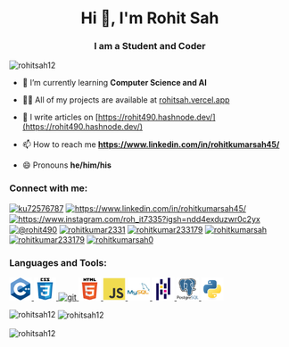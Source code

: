 <h1 align="center">Hi 👋, I'm Rohit Sah</h1>
<h3 align="center">I am a Student and Coder</h3>

<p align="left"> <img src="https://komarev.com/ghpvc/?username=rohitsah12&label=Profile%20views&color=0e75b6&style=flat" alt="rohitsah12" /> </p>


- 🌱 I’m currently learning **Computer Science and AI**

- 👨‍💻 All of my projects are available at [rohitsah.vercel.app](rohitsah.vercel.app)

- 📝 I write articles on [https://rohit490.hashnode.dev/](https://rohit490.hashnode.dev/)

- 📫 How to reach me **https://www.linkedin.com/in/rohitkumarsah45/**

- 😄 Pronouns **he/him/his**

<h3 align="left">Connect with me:</h3>
<p align="left">
<a href="https://twitter.com/ku72576787" target="blank"><img align="center" src="https://raw.githubusercontent.com/rahuldkjain/github-profile-readme-generator/master/src/images/icons/Social/twitter.svg" alt="ku72576787" height="30" width="40" /></a>
<a href="https://linkedin.com/in/https://www.linkedin.com/in/rohitkumarsah45/" target="blank"><img align="center" src="https://raw.githubusercontent.com/rahuldkjain/github-profile-readme-generator/master/src/images/icons/Social/linked-in-alt.svg" alt="https://www.linkedin.com/in/rohitkumarsah45/" height="30" width="40" /></a>
<a href="https://instagram.com/https://www.instagram.com/roh_it7335?igsh=ndd4exduzwr0c2yx" target="blank"><img align="center" src="https://raw.githubusercontent.com/rahuldkjain/github-profile-readme-generator/master/src/images/icons/Social/instagram.svg" alt="https://www.instagram.com/roh_it7335?igsh=ndd4exduzwr0c2yx" height="30" width="40" /></a>
<a href="https://hashnode.com/@rohit490" target="blank"><img align="center" src="https://raw.githubusercontent.com/rahuldkjain/github-profile-readme-generator/master/src/images/icons/Social/hashnode.svg" alt="@rohit490" height="30" width="40" /></a>
<a href="https://www.codechef.com/users/rohitkumar2331" target="blank"><img align="center" src="https://cdn.jsdelivr.net/npm/simple-icons@3.1.0/icons/codechef.svg" alt="rohitkumar2331" height="30" width="40" /></a>
<a href="https://www.hackerrank.com/rohitkumar233179" target="blank"><img align="center" src="https://raw.githubusercontent.com/rahuldkjain/github-profile-readme-generator/master/src/images/icons/Social/hackerrank.svg" alt="rohitkumar233179" height="30" width="40" /></a>
<a href="https://codeforces.com/profile/rohitkumarsah" target="blank"><img align="center" src="https://raw.githubusercontent.com/rahuldkjain/github-profile-readme-generator/master/src/images/icons/Social/codeforces.svg" alt="rohitkumarsah" height="30" width="40" /></a>
<a href="https://www.leetcode.com/rohitkumar233179" target="blank"><img align="center" src="https://raw.githubusercontent.com/rahuldkjain/github-profile-readme-generator/master/src/images/icons/Social/leet-code.svg" alt="rohitkumar233179" height="30" width="40" /></a>
<a href="https://discord.gg/rohitkumarsah0" target="blank"><img align="center" src="https://raw.githubusercontent.com/rahuldkjain/github-profile-readme-generator/master/src/images/icons/Social/discord.svg" alt="rohitkumarsah0" height="30" width="40" /></a>
</p>

<h3 align="left">Languages and Tools:</h3>
<p align="left"> <a href="https://www.w3schools.com/cpp/" target="_blank" rel="noreferrer"> <img src="https://raw.githubusercontent.com/devicons/devicon/master/icons/cplusplus/cplusplus-original.svg" alt="cplusplus" width="40" height="40"/> </a> <a href="https://www.w3schools.com/css/" target="_blank" rel="noreferrer"> <img src="https://raw.githubusercontent.com/devicons/devicon/master/icons/css3/css3-original-wordmark.svg" alt="css3" width="40" height="40"/> </a> <a href="https://git-scm.com/" target="_blank" rel="noreferrer"> <img src="https://www.vectorlogo.zone/logos/git-scm/git-scm-icon.svg" alt="git" width="40" height="40"/> </a> <a href="https://www.w3.org/html/" target="_blank" rel="noreferrer"> <img src="https://raw.githubusercontent.com/devicons/devicon/master/icons/html5/html5-original-wordmark.svg" alt="html5" width="40" height="40"/> </a> <a href="https://developer.mozilla.org/en-US/docs/Web/JavaScript" target="_blank" rel="noreferrer"> <img src="https://raw.githubusercontent.com/devicons/devicon/master/icons/javascript/javascript-original.svg" alt="javascript" width="40" height="40"/> </a> <a href="https://www.mysql.com/" target="_blank" rel="noreferrer"> <img src="https://raw.githubusercontent.com/devicons/devicon/master/icons/mysql/mysql-original-wordmark.svg" alt="mysql" width="40" height="40"/> </a> <a href="https://pandas.pydata.org/" target="_blank" rel="noreferrer"> <img src="https://raw.githubusercontent.com/devicons/devicon/2ae2a900d2f041da66e950e4d48052658d850630/icons/pandas/pandas-original.svg" alt="pandas" width="40" height="40"/> </a> <a href="https://www.postgresql.org" target="_blank" rel="noreferrer"> <img src="https://raw.githubusercontent.com/devicons/devicon/master/icons/postgresql/postgresql-original-wordmark.svg" alt="postgresql" width="40" height="40"/> </a> <a href="https://www.python.org" target="_blank" rel="noreferrer"> <img src="https://raw.githubusercontent.com/devicons/devicon/master/icons/python/python-original.svg" alt="python" width="40" height="40"/> </a> </p>

<p><img align="left" src="https://github-readme-stats.vercel.app/api/top-langs?username=rohitsah12&show_icons=true&locale=en&layout=compact" alt="rohitsah12" /></p>

<p>&nbsp;<img align="center" src="https://github-readme-stats.vercel.app/api?username=rohitsah12&show_icons=true&locale=en" alt="rohitsah12" /></p>

<p><img align="center" src="https://github-readme-streak-stats.herokuapp.com/?user=rohitsah12&" alt="rohitsah12" /></p>
